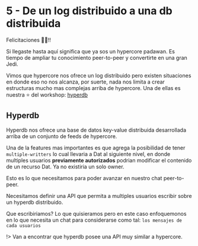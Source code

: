 # 5 - De un log distribuido a una db distribuida

Felicitaciones :tada::fireworks:!!

Si llegaste hasta aquí significa que ya sos un hypercore padawan. Es tiempo de ampliar tu
conocimiento peer-to-peer y convertirte en una gran Jedi.

Vimos que hypercore nos ofrece un log distribuido pero existen situaciones en donde eso
no nos alcanza, por suerte, nada nos limita a crear estructuras mucho mas complejas
arriba de hypercore. Una de ellas es nuestra :star: del workshop: [hyperdb](/hyperdb)

## Hyperdb

Hyperdb nos ofrece una base de datos key-value distribuida desarrollada arriba de un conjunto
de feeds de hypercore.

Una de la features mas importantes es que agrega la posibilidad de tener `multiple-writters` lo cual
llevaria a Dat al siguiente nivel, en donde multiples usuarios **previamente autorizados** podrian
modificar el contenido de un recurso Dat. Ya no existiria un solo owner.

Esto es lo que necesitamos para poder avanzar en nuestro chat peer-to-peer.

Necesitamos definir una API que permita a multiples usuarios escribir sobre un hyperdb distribuido.

Que escribiriamos? Lo que quisieramos pero en este caso enfoquemonos en lo que necesita un chat para
considerarse como tal: `los mensajes de cada usuarios`

!> Van a encontrar que hyperdb posee una API muy similar a hypercore.


